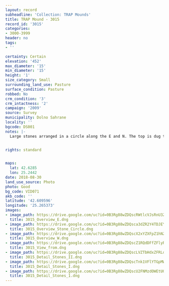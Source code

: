 ```yaml
---
layout: record
subheadline: 'Collection: TRAP Mounds'
title: TRAP Mound - 3015
record_id: '3015'
categories:
- 3000-3999
header: no
tags:
- ''

certainty: Certain
elevation: '452'
max_diameter: '15'
min_diameter: '15'
height: '1'
size_category: Small
surrounding_land_use: Pasture
surface_condition: Pasture
robbed: No
crm_condition: '3'
crm_intactness: '2'
campaign: '2009'
source: Survey
municipality: Dolno Sahrane
locality: ''
bgcode: DS001
notes: |-
  Large stones arranged in a circle along the E and N. The top is dug trough. GPS point 1 - 50 m to the E, another group of large stones. Lot of shallow old robbers' trenchs. Covered in vegetation.


rights: standard


maps:
  lat: 42.6285
  lon: 25.2442
date: 2018-08-30
land_use_source: Photo
photo: Good
bg_code: VID071
akb_code: ''
latitude: '42.609596'
longitude: '25.265373'
images:
- image_path: https://drive.google.com/uc?id=0B3Rg88wZDQscRWtlcVJsRnU3ZVU
  title: 3015_Overview_E.dng
- image_path: https://drive.google.com/uc?id=0B3Rg88wZDQsca3dZR2Y4TDJEYlk
  title: 3015_Overview_Stone_Circle.dng
- image_path: https://drive.google.com/uc?id=0B3Rg88wZDQscX2xYZXFpZ1hNZ00
  title: 3015_Overview_W.dng
- image_path: https://drive.google.com/uc?id=0B3Rg88wZDQscZ1RQdDFfZFlyR2c
  title: 3015_View_from.dng
- image_path: https://drive.google.com/uc?id=0B3Rg88wZDQscLVZTbHdxZFRLd1U
  title: 3015_Detail_Stones_II.dng
- image_path: https://drive.google.com/uc?id=0B3Rg88wZDQscTnk1VFlYTGpMWWc
  title: 3015_Detail_Stones_I.dng
- image_path: https://drive.google.com/uc?id=0B3Rg88wZDQscU2FNMzdOWEtUQzg
  title: 3015_Detail_Stones_1.dng
---
```

